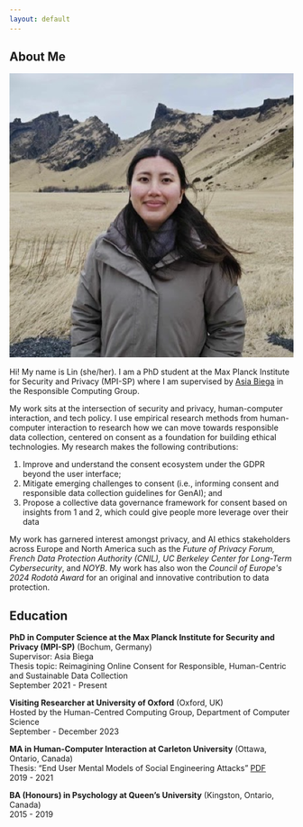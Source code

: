 ```yaml
---
layout: default
---
```


## About Me

<img class="profile-picture" src="lin.png">

Hi! My name is Lin (she/her). I am a PhD student at the Max Planck Institute for Security and Privacy (MPI-SP) where I am supervised by [Asia Biega](https://asiabiega.github.io/) in the Responsible Computing Group. 

My work sits at the intersection of security and privacy, human-computer interaction, and tech policy. I use empirical research methods from human-computer interaction to research how we can move towards responsible data collection, centered on consent as a foundation for building ethical technologies. My research makes the following contributions:
1. Improve and understand the consent ecosystem under the GDPR beyond the user interface;  
2. Mitigate emerging challenges to consent (i.e., informing consent and responsible data collection guidelines for GenAI); and  
3. Propose a collective data governance framework for consent based on insights from 1 and 2, which could give people more leverage over their data   

My work has garnered interest amongst privacy, and AI ethics stakeholders across Europe and North America such as the _Future of Privacy Forum, French Data Protection Authority (CNIL), UC Berkeley Center for Long-Term Cybersecurity_, and _NOYB_. My work has also won the _Council of Europe's 2024 Rodotà Award_ for an original and innovative contribution to data protection.

## Education

**PhD in Computer Science at the Max Planck Institute for Security and Privacy (MPI-SP)** (Bochum, Germany)  
Supervisor: Asia Biega  
Thesis topic: Reimagining Online Consent for Responsible, Human-Centric and Sustainable Data Collection  
September 2021 - Present  

**Visiting Researcher at University of Oxford** (Oxford, UK)  
Hosted by the Human-Centred Computing Group, Department of Computer Science  
September - December 2023  

**MA in Human-Computer Interaction at Carleton University** (Ottawa, Ontario, Canada)  
Thesis: “End User Mental Models of Social Engineering Attacks” [PDF](https://curve.carleton.ca/system/files/etd/2b0397df-0447-481a-bedb-3cdfed153cd3/etd_pdf/20586d0098ccea7701d7ce1fe928acd5/kyi-endusermentalmodelsofsocialengineeringattacks.pdf)  
2019 - 2021  

**BA (Honours) in Psychology at Queen’s University** (Kingston, Ontario, Canada)  
2015 - 2019  
